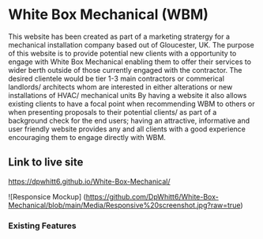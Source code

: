 # White Box Mechanical (WBM)
This website has been created as part of a marketing stratergy for a mechanical installation company based out of Gloucester, UK. The purpose of this website is to provide potential new clients with a opportunity to engage with White Box Mechanical enabling them to offer their services to wider berth outside of those currently engaged with the contractor. The desired clientele would be tier 1-3 main contractors or commerical landlords/ architects whom are interested in either alterations or new installations of HVAC/ mechanical units By having a website it also allows existing clients to have a focal point when recommending WBM to others or when presenting proposals to their potential clients/ as part of a background check for the end users; having an attractive, informative and user friendly website provides any and all clients with a good experience encouraging them to engage directly with WBM. 

## Link to live site
https://dpwhitt6.github.io/White-Box-Mechanical/ 

![Responsice Mockup] (https://github.com/DpWhitt6/White-Box-Mechanical/blob/main/Media/Responsive%20screenshot.jpg?raw=true)

### Existing Features

